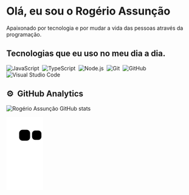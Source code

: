 <h1 align="left">Olá, eu sou o Rogério Assunção</h1>

Apaixonado por tecnologia e por mudar a vida das pessoas através da programação.

## Tecnologias que eu uso no meu dia a dia.

![JavaScript](https://img.shields.io/badge/-JavaScript-05122A?style=flat&logo=javascript)&nbsp;
![TypeScript](https://img.shields.io/badge/-TypeScript-05122A?style=flat&logo=typescript)&nbsp;
![Node.js](https://img.shields.io/badge/-Node.js-05122A?style=flat&logo=node.js)&nbsp;
![Git](https://img.shields.io/badge/-Git-05122A?style=flat&logo=git)&nbsp;
![GitHub](https://img.shields.io/badge/-GitHub-05122A?style=flat&logo=github)&nbsp;
![Visual Studio Code](https://img.shields.io/badge/-Visual%20Studio%20Code-05122A?style=flat&logo=visual-studio-code&logoColor=007ACC)&nbsp;

## ⚙️ &nbsp;GitHub Analytics

![Rogério Assunção GitHub stats](https://github-readme-stats.vercel.app/api?username=rogeriofourdev&show_icons=true&theme=vision-friendly-dark&count_private=true)

![Snake animation](https://github.com/rafaballerini/rafaballerini/blob/output/github-contribution-grid-snake.svg)

